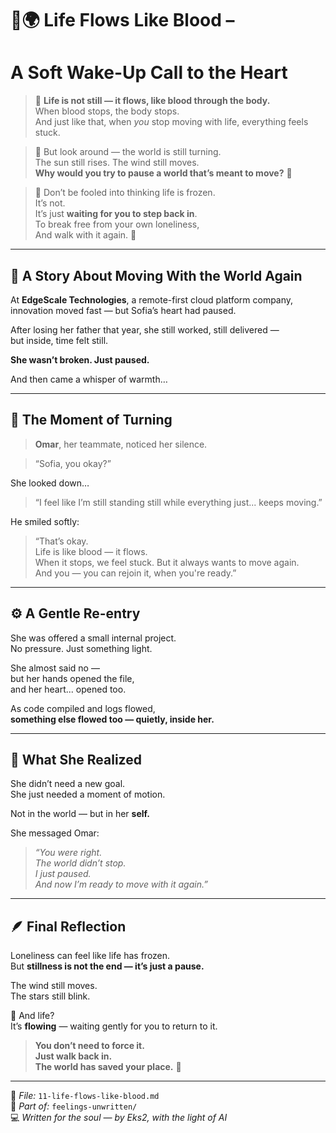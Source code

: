 # 🌸🌍 Life Flows Like Blood – 
# A Soft Wake-Up Call to the Heart

> 🌺 **Life is not still — it flows, like blood through the body.**  
> When blood stops, the body stops.  
> And just like that, when *you* stop moving with life, everything feels stuck.

> 🌼 But look around — the world is still turning.  
> The sun still rises. The wind still moves.  
> **Why would you try to pause a world that’s meant to move?** 🌻

> 🌸 Don’t be fooled into thinking life is frozen.  
> It’s not.  
> It’s just **waiting for you to step back in**.  
> To break free from your own loneliness,  
> And walk with it again. 🌷

---

## 📖 A Story About Moving With the World Again

At **EdgeScale Technologies**, a remote-first cloud platform company,  
innovation moved fast — but Sofia’s heart had paused.

After losing her father that year, she still worked, still delivered —  
but inside, time felt still.

**She wasn’t broken. Just paused.**

And then came a whisper of warmth…

---

## 💬 The Moment of Turning

> **Omar**, her teammate, noticed her silence.

> “Sofia, you okay?”

She looked down…

> “I feel like I’m still standing still while everything just... keeps moving.”

He smiled softly:

> “That’s okay.  
> Life is like blood — it flows.  
> When it stops, we feel stuck. But it always wants to move again.  
> And you — you can rejoin it, when you're ready.”

---

## ⚙️ A Gentle Re-entry

She was offered a small internal project.  
No pressure. Just something light.

She almost said no —  
but her hands opened the file,  
and her heart... opened too.

As code compiled and logs flowed,  
**something else flowed too — quietly, inside her.**

---

## 🌼 What She Realized

She didn’t need a new goal.  
She just needed a moment of motion.

Not in the world — but in her **self.**

She messaged Omar:

> _“You were right.  
> The world didn’t stop.  
> I just paused.  
> And now I’m ready to move with it again.”_

---

## 🪶 Final Reflection

Loneliness can feel like life has frozen.  
But **stillness is not the end — it’s just a pause.**

The wind still moves.  
The stars still blink.

🌿 And life?  
It’s **flowing** — waiting gently for you to return to it.

> **You don’t need to force it.  
> Just walk back in.  
> The world has saved your place.** 💛

---

📘 *File:* `11-life-flows-like-blood.md`  
🧭 *Part of:* `feelings-unwritten/`  
💻 *Written for the soul — by Eks2, with the light of AI*  
